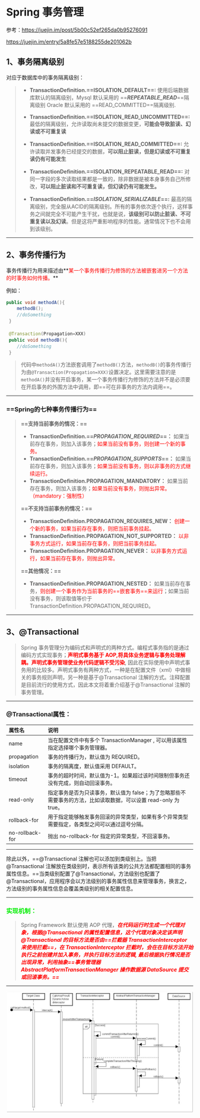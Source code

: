 # Spring 事务管理

参考：https://juejin.im/post/5b00c52ef265da0b95276091

https://juejin.im/entry/5a8fe57e5188255de201062b





## 1、事务隔离级别

对应于数据库中的事务隔离级别：

> - **TransactionDefinition.==ISOLATION_DEFAULT==:**	使用后端数据库默认的隔离级别，Mysql 默认采用的 ==***REPEATABLE_READ***==隔离级别 Oracle 默认采用的 ==READ_COMMITTED==隔离级别.
>
> - **TransactionDefinition.==ISOLATION_READ_UNCOMMITTED==:** 最低的隔离级别，允许读取尚未提交的数据变更，**可能会导致脏读、幻读或不可重复读**
>
> - **TransactionDefinition.==ISOLATION_READ_COMMITTED==:** 	允许读取并发事务已经提交的数据，**可以阻止脏读，但是幻读或不可重复读仍有可能发生**
>
> - **TransactionDefinition.==ISOLATION_REPEATABLE_READ==:** 	对同一字段的多次读取结果都是一致的，除非数据是被本身事务自己所修改，**可以阻止脏读和不可重复读，但幻读仍有可能发生。**
>
> - **TransactionDefinition.==*ISOLATION_SERIALIZABLE*==:** 	最高的隔离级别，完全服从ACID的隔离级别。所有的事务依次逐个执行，这样事务之间就完全不可能产生干扰，也就是说，**该级别可以防止脏读、不可重复读以及幻读**。但是这将严重影响程序的性能。通常情况下也不会用到该级别。

------



## 2、事务传播行为

事务传播行为用来描述由**<font color='red'>某一个事务传播行为修饰的方法被嵌套进另一个方法的时事务如何传播。</font>**

例如：

```java
public void methodA(){
    methodB();
    //doSomething
 }
 
 @Transaction(Propagation=XXX)
 public void methodB(){
    //doSomething
 }
```

> 代码中`methodA()`方法嵌套调用了`methodB()`方法，`methodB()`的事务传播行为由`@Transaction(Propagation=XXX)`设置决定。这里需要注意的是`methodA()`并没有开启事务，某一个事务传播行为修饰的方法并不是必须要在开启事务的外围方法中调用，即==可在非事务的方法内调用==。

------



### ==Spring的七种事务传播行为==

> **==支持当前事务的情况：==**
>
> - **TransactionDefinition.==*PROPAGATION_REQUIRED*==：** 如果当前存在事务，则加入该事务；<font color='red'>如果当前没有事务，则创建一个新的事务。</font>
> - **TransactionDefinition.==*PROPAGATION_SUPPORTS*==：** 如果当前存在事务，则加入该事务；<font color='red'>如果当前没有事务，则以非事务的方式继续运行。</font>
> - **TransactionDefinition.PROPAGATION_MANDATORY：** 如果当前存在事务，则加入该事务；<font color='red'>如果当前没有事务，则抛出异常。（mandatory：强制性）</font>
>
> **==不支持当前事务的情况：==**
>
> - **TransactionDefinition.PROPAGATION_REQUIRES_NEW：** <font color='red'>创建一个新的事务，如果当前存在事务，则把当前事务挂起。</font>
> - **TransactionDefinition.PROPAGATION_NOT_SUPPORTED：** <font color='red'>以非事务方式运行，如果当前存在事务，则把当前事务挂起。</font>
> - **TransactionDefinition.PROPAGATION_NEVER：**<font color='red'> 以非事务方式运行，如果当前存在事务，则抛出异常。</font>
>
> **==其他情况：==**
>
> - **TransactionDefinition.PROPAGATION_NESTED：** 如果当前存在事务，<font color='red'>则创建一个事务作为当前事务的==嵌套事务==来运行</font>；如果当前没有事务，则该取值等价于TransactionDefinition.PROPAGATION_REQUIRED。

------

## 3、@Transactional

> Spring 事务管理分为编码式和声明式的两种方式。编程式事务指的是通过编码方式实现事务；<font color='red'>**声明式事务基于 AOP,将具体业务逻辑与事务处理解耦。声明式事务管理使业务代码逻辑不受污染**</font>, 因此在实际使用中声明式事务用的比较多。声明式事务有两种方式，一种是在配置文件（xml）中做相关的事务规则声明，另一种是基于@Transactional 注解的方式。注释配置是目前流行的使用方式，因此本文将着重介绍基于@Transactional 注解的事务管理。

------

### @Transactional属性：

| 属性名           | 说明                                                         |
| :--------------- | :----------------------------------------------------------- |
| name             | 当在配置文件中有多个 TransactionManager , 可以用该属性指定选择哪个事务管理器。 |
| propagation      | 事务的传播行为，默认值为 REQUIRED。                          |
| isolation        | 事务的隔离度，默认值采用 DEFAULT。                           |
| timeout          | 事务的超时时间，默认值为-1。如果超过该时间限制但事务还没有完成，则自动回滚事务。 |
| read-only        | 指定事务是否为只读事务，默认值为 false；为了忽略那些不需要事务的方法，比如读取数据，可以设置 read-only 为 true。 |
| rollback-for     | 用于指定能够触发事务回滚的异常类型，如果有多个异常类型需要指定，各类型之间可以通过逗号分隔。 |
| no-rollback- for | 抛出 no-rollback-for 指定的异常类型，不回滚事务。            |

------

除此以外，==@Transactional 注解也可以添加到类级别上。当把@Transactional 注解放在类级别时，表示所有该类的公共方法都配置相同的事务属性信息。==当类级别配置了@Transactional，方法级别也配置了@Transactional，应用程序会以方法级别的事务属性信息来管理事务，换言之，方法级别的事务属性信息会覆盖类级别的相关配置信息。

------

### <font color='gree'>实现机制：</font>

> Spring Framework 默认使用 AOP 代理，<font color='red'>***在代码运行时生成一个代理对象，根据@Transactional 的属性配置信息，这个代理对象决定该声明@Transactional 的目标方法是否由==拦截器 TransactionInterceptor 来使用拦截==，在 TransactionInterceptor 拦截时，会在在目标方法开始执行之前创建并加入事务，并执行目标方法的逻辑, 最后根据执行情况是否出现异常，利用抽象==事务管理器AbstractPlatformTransactionManager 操作数据源 DataSource 提交或回滚事务。==***</font>

------

![img](../PicSource/image001.jpg)